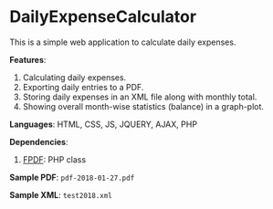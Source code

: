 # DailyExpenseCalculator
This is a simple web application to calculate daily expenses.

**Features**:
1. Calculating daily expenses.
2. Exporting daily entries to a PDF.
3. Storing daily expenses in an XML file along with monthly total.
4. Showing overall month-wise statistics (balance) in a graph-plot.

**Languages**: HTML, CSS, JS, JQUERY, AJAX, PHP

**Dependencies**:
1. [FPDF](http://www.fpdf.org/): PHP class

**Sample PDF**: `pdf-2018-01-27.pdf`

**Sample XML**: `test2018.xml`
